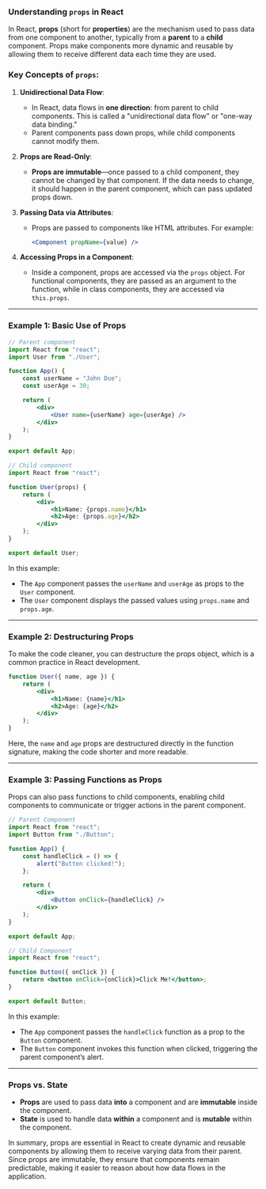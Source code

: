 ### Understanding `props` in React

In React, **props** (short for **properties**) are the mechanism used to pass data from one component to another, typically from a **parent** to a **child** component. Props make components more dynamic and reusable by allowing them to receive different data each time they are used.

### Key Concepts of `props`:

1. **Unidirectional Data Flow**:

    - In React, data flows in **one direction**: from parent to child components. This is called a "unidirectional data flow" or "one-way data binding."
    - Parent components pass down props, while child components cannot modify them.

2. **Props are Read-Only**:

    - **Props are immutable**—once passed to a child component, they cannot be changed by that component. If the data needs to change, it should happen in the parent component, which can pass updated props down.

3. **Passing Data via Attributes**:

    - Props are passed to components like HTML attributes. For example:
        ```jsx
        <Component propName={value} />
        ```

4. **Accessing Props in a Component**:
    - Inside a component, props are accessed via the `props` object. For functional components, they are passed as an argument to the function, while in class components, they are accessed via `this.props`.

---

### Example 1: Basic Use of Props

```jsx
// Parent component
import React from "react";
import User from "./User";

function App() {
    const userName = "John Doe";
    const userAge = 30;

    return (
        <div>
            <User name={userName} age={userAge} />
        </div>
    );
}

export default App;
```

```jsx
// Child component
import React from "react";

function User(props) {
    return (
        <div>
            <h1>Name: {props.name}</h1>
            <h2>Age: {props.age}</h2>
        </div>
    );
}

export default User;
```

In this example:

-   The `App` component passes the `userName` and `userAge` as props to the `User` component.
-   The `User` component displays the passed values using `props.name` and `props.age`.

---

### Example 2: Destructuring Props

To make the code cleaner, you can destructure the props object, which is a common practice in React development.

```jsx
function User({ name, age }) {
    return (
        <div>
            <h1>Name: {name}</h1>
            <h2>Age: {age}</h2>
        </div>
    );
}
```

Here, the `name` and `age` props are destructured directly in the function signature, making the code shorter and more readable.

---

### Example 3: Passing Functions as Props

Props can also pass functions to child components, enabling child components to communicate or trigger actions in the parent component.

```jsx
// Parent Component
import React from "react";
import Button from "./Button";

function App() {
    const handleClick = () => {
        alert("Button clicked!");
    };

    return (
        <div>
            <Button onClick={handleClick} />
        </div>
    );
}

export default App;
```

```jsx
// Child Component
import React from "react";

function Button({ onClick }) {
    return <button onClick={onClick}>Click Me!</button>;
}

export default Button;
```

In this example:

-   The `App` component passes the `handleClick` function as a prop to the `Button` component.
-   The `Button` component invokes this function when clicked, triggering the parent component’s alert.

---

### Props vs. State

-   **Props** are used to pass data **into** a component and are **immutable** inside the component.
-   **State** is used to handle data **within** a component and is **mutable** within the component.

In summary, props are essential in React to create dynamic and reusable components by allowing them to receive varying data from their parent. Since props are immutable, they ensure that components remain predictable, making it easier to reason about how data flows in the application.
